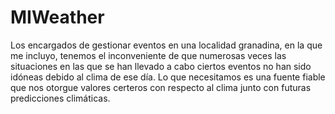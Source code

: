 # MIWeather

Los encargados de gestionar eventos en una localidad granadina, en la que me incluyo, tenemos el inconveniente de que numerosas veces las situaciones en las que se han llevado a cabo ciertos eventos no han sido idóneas debido al clima de ese día. Lo que necesitamos es una fuente fiable que nos otorgue valores certeros con respecto al clima junto con futuras predicciones climáticas.
